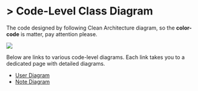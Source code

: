 # > Code-Level Class Diagram

The code designed by following Clean Architecture diagram, so the **color-code** is matter, pay attention please.

![](/clean-arch.png)

Below are links to various code-level diagrams. Each link takes you to a dedicated page with detailed diagrams.

- [User Diagram](/-user)
- [Note Diagram](/-note)
